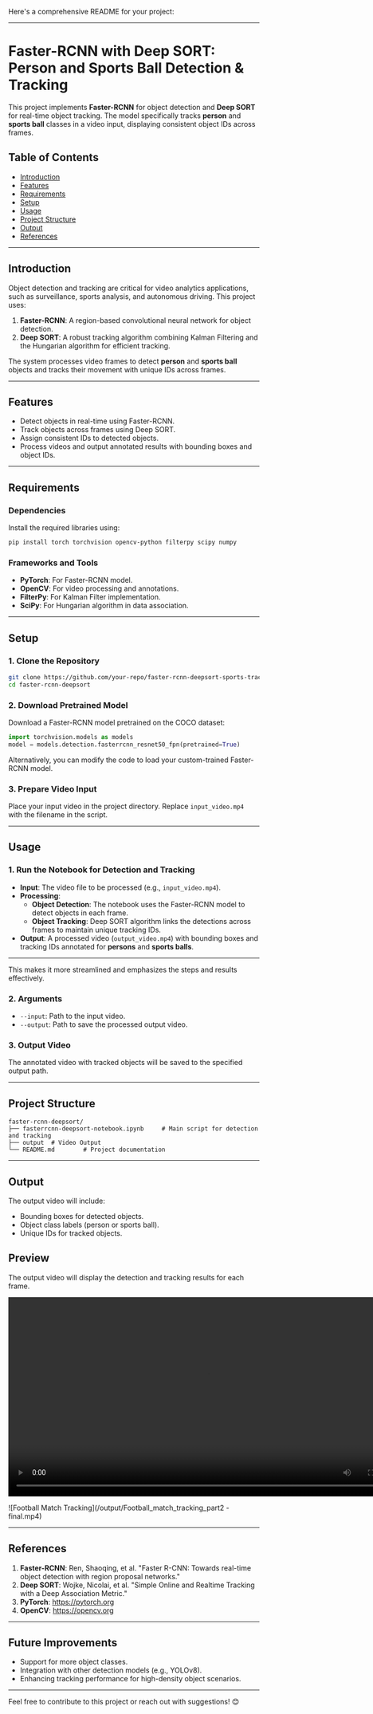 Here's a comprehensive README for your project:

---

# Faster-RCNN with Deep SORT: Person and Sports Ball Detection & Tracking

This project implements **Faster-RCNN** for object detection and **Deep SORT** for real-time object tracking. The model specifically tracks **person** and **sports ball** classes in a video input, displaying consistent object IDs across frames.

## Table of Contents

- [Introduction](#introduction)
- [Features](#features)
- [Requirements](#requirements)
- [Setup](#setup)
- [Usage](#usage)
- [Project Structure](#project-structure)
- [Output](#output)
- [References](#references)

---

## Introduction

Object detection and tracking are critical for video analytics applications, such as surveillance, sports analysis, and autonomous driving. This project uses:

1. **Faster-RCNN**: A region-based convolutional neural network for object detection.
2. **Deep SORT**: A robust tracking algorithm combining Kalman Filtering and the Hungarian algorithm for efficient tracking.

The system processes video frames to detect **person** and **sports ball** objects and tracks their movement with unique IDs across frames.

---

## Features

- Detect objects in real-time using Faster-RCNN.
- Track objects across frames using Deep SORT.
- Assign consistent IDs to detected objects.
- Process videos and output annotated results with bounding boxes and object IDs.

---

## Requirements

### Dependencies

Install the required libraries using:

```bash
pip install torch torchvision opencv-python filterpy scipy numpy
```

### Frameworks and Tools

- **PyTorch**: For Faster-RCNN model.
- **OpenCV**: For video processing and annotations.
- **FilterPy**: For Kalman Filter implementation.
- **SciPy**: For Hungarian algorithm in data association.

---

## Setup

### 1. Clone the Repository

```bash
git clone https://github.com/your-repo/faster-rcnn-deepsort-sports-tracking.git
cd faster-rcnn-deepsort
```

### 2. Download Pretrained Model

Download a Faster-RCNN model pretrained on the COCO dataset:

```python
import torchvision.models as models
model = models.detection.fasterrcnn_resnet50_fpn(pretrained=True)
```

Alternatively, you can modify the code to load your custom-trained Faster-RCNN model.

### 3. Prepare Video Input

Place your input video in the project directory. Replace `input_video.mp4` with the filename in the script.

---

## Usage


### 1. Run the Notebook for Detection and Tracking

- **Input**: The video file to be processed (e.g., `input_video.mp4`).
- **Processing**:  
  - **Object Detection**: The notebook uses the Faster-RCNN model to detect objects in each frame.  
  - **Object Tracking**: Deep SORT algorithm links the detections across frames to maintain unique tracking IDs.  
- **Output**: A processed video (`output_video.mp4`) with bounding boxes and tracking IDs annotated for **persons** and **sports balls**.

---

This makes it more streamlined and emphasizes the steps and results effectively.
### 2. Arguments

- `--input`: Path to the input video.
- `--output`: Path to save the processed output video.

### 3. Output Video

The annotated video with tracked objects will be saved to the specified output path.

---

## Project Structure

```
faster-rcnn-deepsort/
├── fasterrcnn-deepsort-notebook.ipynb     # Main script for detection and tracking
├── output  # Video Output
└── README.md        # Project documentation
```

---

## Output

The output video will include:

- Bounding boxes for detected objects.
- Object class labels (person or sports ball).
- Unique IDs for tracked objects.
## Preview

The output video will display the detection and tracking results for each frame.

<video width="800" controls>
  <source src="/output/Football_match_tracking_part2 -final.mp4" type="video/mp4">
  Your browser does not support the video tag.
</video>

![Football Match Tracking](/output/Football_match_tracking_part2 -final.mp4)

---

## References

1. **Faster-RCNN**: Ren, Shaoqing, et al. "Faster R-CNN: Towards real-time object detection with region proposal networks."
2. **Deep SORT**: Wojke, Nicolai, et al. "Simple Online and Realtime Tracking with a Deep Association Metric."
3. **PyTorch**: https://pytorch.org
4. **OpenCV**: https://opencv.org

---

## Future Improvements

- Support for more object classes.
- Integration with other detection models (e.g., YOLOv8).
- Enhancing tracking performance for high-density object scenarios.

---

Feel free to contribute to this project or reach out with suggestions! 😊

